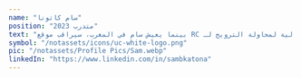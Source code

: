 ```yaml
---
name: "سام كاتونا"
position: "متدرب 2023"
text: "بينما يعيش سام في المغرب، سيراقب موقع RC وجميع حسابات وسائل التواصل الاجتماعي. سيقوم سام بإنشاء محتوى جديد لحسابات وسائل التواصل الاجتماعي الحالية لمحاولة الترويج لـRC بطريقة مثيرة وإيجابية. بالإضافة إلى ذلك، سيقوم سام أيضًا بإنشاء حسابات جديدة لوسائل التواصل الاجتماعي لـRC على كل من فيسبوك وتيك توك. سيقوم أيضًا بإنشاء محتوى جديد على هاتين المنصتين أيضًا."
symbol: "/notassets/icons/uc-white-logo.png"
pic: "/notassets/Profile Pics/Sam.webp"
linkedIn: "https://www.linkedin.com/in/sambkatona"
---
```

